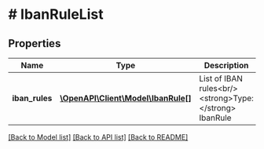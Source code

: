 # # IbanRuleList

## Properties

Name | Type | Description | Notes
------------ | ------------- | ------------- | -------------
**iban_rules** | [**\OpenAPI\Client\Model\IbanRule[]**](IbanRule.md) | List of IBAN rules&lt;br/&gt; &lt;strong&gt;Type:&lt;/strong&gt; IbanRule |

[[Back to Model list]](../../README.md#models) [[Back to API list]](../../README.md#endpoints) [[Back to README]](../../README.md)
